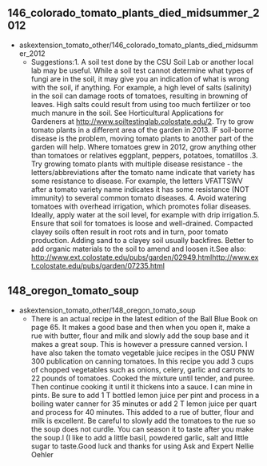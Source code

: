 ## 146_colorado_tomato_plants_died_midsummer_2012
* askextension_tomato_other/146_colorado_tomato_plants_died_midsummer_2012
  - Suggestions:1.   A soil test done by the CSU Soil Lab or another local lab may be useful. While a soil test cannot determine what types of fungi are in the soil, it may give you an indication of what is wrong with the soil, if anything.  For example, a high level of salts (salinity) in the soil can damage roots of tomatoes, resulting in browning of leaves.  High salts could result from using too much fertilizer or too much manure in the soil.       See Horticultural Applications for Gardeners at http://www.soiltestinglab.colostate.edu/2. Try to grow tomato plants in a different area of the garden in 2013.   IF soil-borne disease is the problem, moving tomato plants to another part of the garden will help.  Where tomatoes grew in 2012, grow anything other than tomatoes or relatives eggplant, peppers, potatoes, tomatillos .3. Try growing tomato plants with multiple disease resistance - the letters/abbreviations after the tomato name indicate that variety has some resistance to disease.     For example, the letters VFATTSWV after a tomato variety name indicates it has some resistance (NOT immunity) to several common tomato diseases. 4. Avoid watering tomatoes with overhead irrigation, which promotes foliar diseases.   Ideally, apply water at the soil level, for example with drip irrigation.5. Ensure that soil for tomatoes is loose and well-drained.   Compacted clayey soils often result in root rots and in turn, poor tomato production.   Adding sand to a clayey soil usually backfires.   Better to add organic materials to the soil to amend and loosen it.See also: http://www.ext.colostate.edu/pubs/garden/02949.htmlhttp://www.ext.colostate.edu/pubs/garden/07235.html
    
## 148_oregon_tomato_soup
* askextension_tomato_other/148_oregon_tomato_soup
  - There is an actual recipe in the latest edition of the Ball Blue Book on page 65.  It makes a good base and then when you open it, make a rue with butter, flour and milk and slowly add the soup base and it makes a great soup.  This is however  a pressure canned version.  I have also taken the tomato vegetable juice recipes in the OSU PNW 300 publication on canning tomatoes.  In this recipe you add  3 cups of  chopped vegetables such as onions, celery, garlic and carrots to 22 pounds of tomatoes.  Cooked the mixture until tender, and puree.  Then continue cooking it until it thickens into  a sauce.  I can mine in pints.  Be sure to  add 1 T bottled lemon juice per pint and process in a boiling water canner for 35 minutes  or add 2 T lemon juice per quart and process for 40 minutes.  This added to a rue of butter, flour and milk is excellent.  Be careful to slowly add the tomatoes to the rue so the soup does not curdle.  You can season it to taste after you make the soup.l  (I like to add a little basil, powdered garlic, salt and little sugar to taste.Good luck and thanks for using Ask and Expert Nellie Oehler